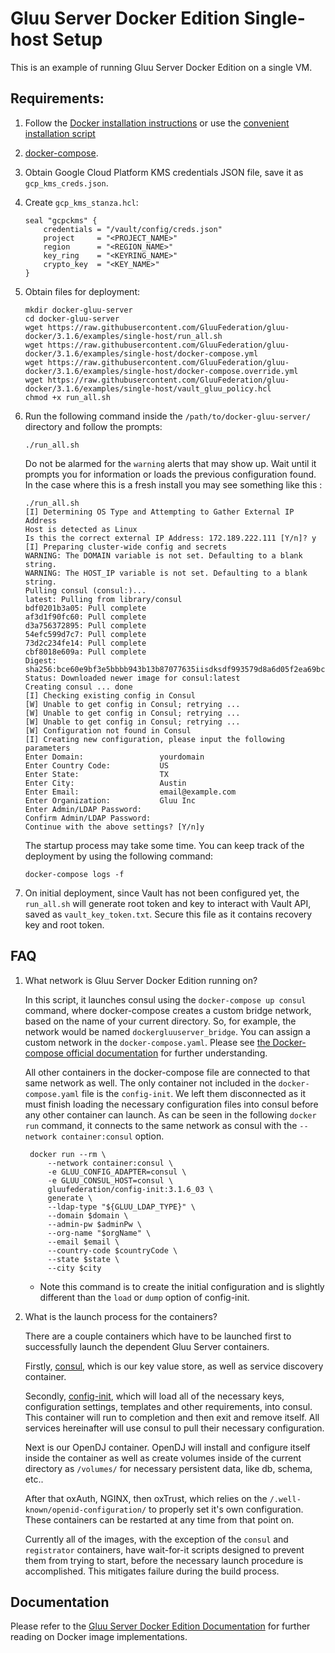 # Gluu Server Docker Edition Single-host Setup

This is an example of running Gluu Server Docker Edition on a single VM.

## Requirements:

1)  Follow the [Docker installation instructions](https://docs.docker.com/install/linux/docker-ce/ubuntu/#install-using-the-repository) or use the [convenient installation script](https://docs.docker.com/install/linux/docker-ce/ubuntu/#install-using-the-convenience-script)

1)  [docker-compose](https://docs.docker.com/compose/install/#install-compose).

1)  Obtain Google Cloud Platform KMS credentials JSON file, save it as `gcp_kms_creds.json`.

1)  Create `gcp_kms_stanza.hcl`:

        seal "gcpckms" {
            credentials = "/vault/config/creds.json"
            project     = "<PROJECT_NAME>"
            region      = "<REGION_NAME>"
            key_ring    = "<KEYRING_NAME>"
            crypto_key  = "<KEY_NAME>"
        }

1)  Obtain files for deployment:

        mkdir docker-gluu-server
        cd docker-gluu-server
        wget https://raw.githubusercontent.com/GluuFederation/gluu-docker/3.1.6/examples/single-host/run_all.sh
        wget https://raw.githubusercontent.com/GluuFederation/gluu-docker/3.1.6/examples/single-host/docker-compose.yml
        wget https://raw.githubusercontent.com/GluuFederation/gluu-docker/3.1.6/examples/single-host/docker-compose.override.yml
        wget https://raw.githubusercontent.com/GluuFederation/gluu-docker/3.1.6/examples/single-host/vault_gluu_policy.hcl
        chmod +x run_all.sh

1)  Run the following command inside the `/path/to/docker-gluu-server/` directory and follow the prompts:

        ./run_all.sh

    Do not be alarmed for the `warning` alerts that may show up. Wait until  it prompts you for information or loads the previous configuration found. In the case where this is a fresh install you may see something like this :

        ./run_all.sh
        [I] Determining OS Type and Attempting to Gather External IP Address
        Host is detected as Linux
        Is this the correct external IP Address: 172.189.222.111 [Y/n]? y
        [I] Preparing cluster-wide config and secrets
        WARNING: The DOMAIN variable is not set. Defaulting to a blank string.
        WARNING: The HOST_IP variable is not set. Defaulting to a blank string.
        Pulling consul (consul:)...
        latest: Pulling from library/consul
        bdf0201b3a05: Pull complete
        af3d1f90fc60: Pull complete
        d3a756372895: Pull complete
        54efc599d7c7: Pull complete
        73d2c234fe14: Pull complete
        cbf8018e609a: Pull complete
        Digest: sha256:bce60e9bf3e5bbbb943b13b87077635iisdksdf993579d8a6d05f2ea69bccd
        Status: Downloaded newer image for consul:latest
        Creating consul ... done
        [I] Checking existing config in Consul
        [W] Unable to get config in Consul; retrying ...
        [W] Unable to get config in Consul; retrying ...
        [W] Unable to get config in Consul; retrying ...
        [W] Configuration not found in Consul
        [I] Creating new configuration, please input the following parameters
        Enter Domain:                 yourdomain
        Enter Country Code:           US
        Enter State:                  TX
        Enter City:                   Austin
        Enter Email:                  email@example.com
        Enter Organization:           Gluu Inc
        Enter Admin/LDAP Password:
        Confirm Admin/LDAP Password:
        Continue with the above settings? [Y/n]y


    The startup process may take some time. You can keep track of the deployment by using the following command:

        docker-compose logs -f

1)  On initial deployment, since Vault has not been configured yet, the `run_all.sh` will generate root token and key to interact with Vault API, saved as `vault_key_token.txt`. Secure this file as it contains recovery key and root token.

## FAQ

1) What network is Gluu Server Docker Edition running on?

    In this script, it launches consul using the `docker-compose up consul` command, where docker-compose creates a custom bridge network, based on the name of your current directory. So, for example, the network would be named `dockergluuserver_bridge`. You can assign a custom network in the `docker-compose.yaml`. Please see [the Docker-compose official documentation](https://docs.docker.com/compose/networking/#specify-custom-networks) for further understanding.

    All other containers in the docker-compose file are connected to that same network as well. The only container not included in the `docker-compose.yaml` file is the `config-init`. We left them disconnected as it must finish loading the necessary configuration files into consul before any other container can launch. As can be seen in the following `docker run` command, it connects to the same network as consul with the `--network container:consul` option.

        docker run --rm \
            --network container:consul \
            -e GLUU_CONFIG_ADAPTER=consul \
            -e GLUU_CONSUL_HOST=consul \
            gluufederation/config-init:3.1.6_03 \
            generate \
            --ldap-type "${GLUU_LDAP_TYPE}" \
            --domain $domain \
            --admin-pw $adminPw \
            --org-name "$orgName" \
            --email $email \
            --country-code $countryCode \
            --state $state \
            --city $city
    - Note this command is to create the initial configuration and is slightly different than the `load` or `dump` option of config-init.

1) What is the launch process for the containers?

    There are a couple containers which have to be launched first to successfully launch the dependent Gluu Server containers.

    Firstly, [consul](https://www.consul.io/), which is our key value store, as well as service discovery container.

    Secondly, [config-init](https://github.com/GluuFederation/docker-config-init/tree/3.1.6), which will load all of the necessary keys, configuration settings, templates and other requirements, into consul. This container will run to completion and then exit and remove itself. All services hereinafter will use consul to pull their necessary configuration.

    Next is our OpenDJ container. OpenDJ will install and configure itself inside the container as well as create volumes inside of the current directory as `/volumes/` for necessary persistent data, like db, schema, etc..

    After that oxAuth, NGINX, then oxTrust, which relies on the `/.well-known/openid-configuration/` to properly set it's own configuration. These containers can be restarted at any time from that point on.

    Currently all of the images, with the exception of the `consul` and `registrator` containers, have wait-for-it scripts designed to prevent them from trying to start, before the necessary launch procedure is accomplished. This mitigates failure during the build process.

## Documentation

Please refer to the [Gluu Server Docker Edition Documentation](https://gluu.org/docs/de/3.1.6) for further reading on Docker image implementations.
